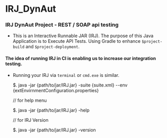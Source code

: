 # IRJ_DynAut

### IRJ DynAut Project - REST / SOAP api testing   

- This is an Interactive Runnable JAR (IRJ).
The purpose of this Java Application is to Execute API Tests.
Using Gradle to enhance `$project-build` and `$project-deployment`.

#### The idea of running IRJ in CI is enabling us to increase our integration testing.

- Running your IRJ via `terminal` or `cmd.exe` is similar.

    
    $. java -jar {path/to/jar/IRJ.jar} -suite {suite.xml} --env {extEnvirnmentConfiguration.properties}
     
    // for help menu
    
    $. java -jar {path/to/jar/IRJ.jar} -help
    
    // for IRJ Version
        
    $. java -jar {path/to/jar/IRJ.jar} -version
    
